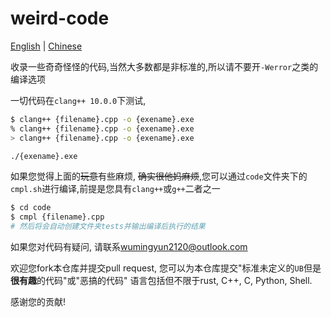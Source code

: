 # weird-code

[English](README-en.md) | [Chinese]()

收录一些奇奇怪怪的代码,当然大多数都是非标准的,所以请不要开`-Werror`之类的编译选项

一切代码在`clang++ 10.0.0`下测试, 

```bash
$ clang++ {filename}.cpp -o {exename}.exe
% clang++ {filename}.cpp -o {exename}.exe
> clang++ {filename}.cpp -o {exename}.exe

./{exename}.exe
```

如果您觉得上面的~~玩意~~有些麻烦, ~~确实很他妈麻烦~~,您可以通过`code`文件夹下的`cmpl.sh`进行编译,前提是您具有`clang++`或`g++`二者之一

```bash
$ cd code
$ cmpl {filename}.cpp
# 然后将会自动创建文件夹tests并输出编译后执行的结果
```

如果您对代码有疑问, 请联系[wumingyun2120@outlook.com](mailto:wumingyun2120@outlook.com)

欢迎您fork本仓库并提交pull request, 您可以为本仓库提交"标准未定义的`UB`但是**很有趣**的代码"或"恶搞的代码"
语言包括但不限于rust, C++, C, Python, Shell.

感谢您的贡献!